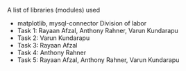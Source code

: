 A list of libraries (modules) used
  - matplotlib, mysql-connector
Division of labor
  - Task 1: Rayaan Afzal, Anthony Rahner, Varun Kundarapu
  - Task 2: Varun Kundarapu
  - Task 3: Rayaan Afzal
  - Task 4: Anthony Rahner
  - Task 5: Rayaan Afzal, Anthony Rahner, Varun Kundarapu


